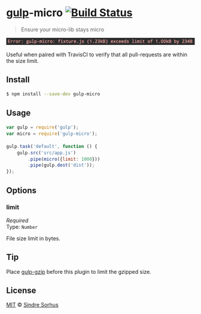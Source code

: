 # [gulp](http://gulpjs.com)-micro [![Build Status](https://travis-ci.org/sindresorhus/gulp-micro.svg?branch=master)](https://travis-ci.org/sindresorhus/gulp-micro)

> Ensure your micro-lib stays micro

![](screenshot.png)

Useful when paired with TravisCI to verify that all pull-requests are within the size limit.


## Install

```bash
$ npm install --save-dev gulp-micro
```


## Usage

```js
var gulp = require('gulp');
var micro = require('gulp-micro');

gulp.task('default', function () {
	gulp.src('src/app.js')
		.pipe(micro({limit: 1000}))
		.pipe(gulp.dest('dist'));
});
```


## Options

### limit

*Required*  
Type: `Number`

File size limit in bytes.


## Tip

Place [gulp-gzip](https://github.com/jstuckey/gulp-gzip) before this plugin to limit the gzipped size.


## License

[MIT](http://opensource.org/licenses/MIT) © [Sindre Sorhus](http://sindresorhus.com)
